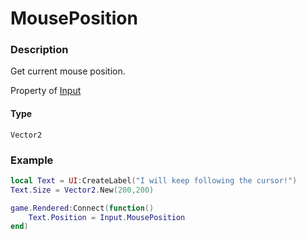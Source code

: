 # MousePosition
### Description
Get current mouse position.

Property of [Input](../../)

#### Type
`Vector2`

### Example
```lua
local Text = UI:CreateLabel("I will keep following the cursor!")
Text.Size = Vector2.New(200,200)

game.Rendered:Connect(function()
    Text.Position = Input.MousePosition
end)
```

